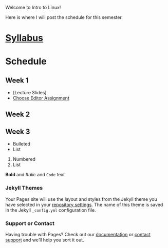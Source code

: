 Welcome to Intro to Linux! 

Here is where I will post the schedule for this semester.

# [Syllabus](https://kellyn-larson.github.io/csci-274-syllabus.pdf)

# Schedule

## Week 1

- [Lecture Slides] 
- [Choose Editor Assignment](https://kellyn-larson.github.io/chooseEditor.txt)

## Week 2
## Week 3

- Bulleted
- List

1. Numbered
2. List

**Bold** and _Italic_ and `Code` text


### Jekyll Themes

Your Pages site will use the layout and styles from the Jekyll theme you have selected in your [repository settings](https://github.com/kellyn-larson/kellyn-larson.github.io/settings). The name of this theme is saved in the Jekyll `_config.yml` configuration file.

### Support or Contact

Having trouble with Pages? Check out our [documentation](https://help.github.com/categories/github-pages-basics/) or [contact support](https://github.com/contact) and we’ll help you sort it out.
